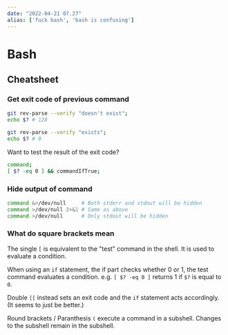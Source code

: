 ```yaml
---
date: "2022-04-21 07.27"
alias: ['fuck bash', 'bash is confusing']
---
```


#  Bash

## Cheatsheet

### Get exit code of previous command
```bash
git rev-parse --verify "doesn't exist";
echo $? # 128
```

```bash
git rev-parse --verify "exists";
echo $? # 0
```

Want to test the result of the exit code?

```bash
command;
[ $? -eq 0 ] && commandIfTrue;
```

###  Hide output of command
```bash
command &>/dev/null     # Both stderr and stdout will be hidden
command >/dev/null 2>&1 # Same as above
command >/dev/null      # Only stdout will be hidden
```

### What do square brackets mean

The single `[` is equivalent to the "test" command in the shell. It is used to evaluate a condition.

When using an `if` statement, the if part checks whether 0 or 1, the test command evaluates a condition. e.g. `[ $? -eq 0 ]` returns 1 if `$?` is equal to `0`.

Double `[[` instead sets an exit code and the `if` statement acts accordingly. (It seems to just be better.)

Round brackets / Paranthesis `(`  execute a command in a subshell. Changes to the subshell remain in the subshell.